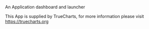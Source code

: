 
An Application dashboard and launcher

This App is supplied by TrueCharts, for more information please visit https://truecharts.org
